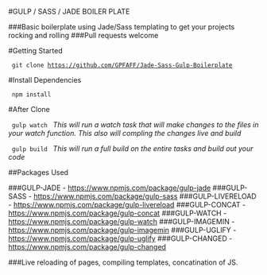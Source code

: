 #GULP / SASS / JADE BOILER PLATE

###Basic boilerplate using Jade/Sass templating to get your projects rocking and rolling
###Pull requests welcome

#Getting Started

<code> git clone https://github.com/GPFAFF/Jade-Sass-Gulp-Boilerplate </code>

#Install Dependencies

<code> npm install </code>

#After Clone 

<code> gulp watch </code> 
    *This will run a watch task that will make changes to the files in your watch function.  This also will compling the changes live and build*

<code> gulp build </code> 
    *This will run a full build on the entire tasks and build out your code*

##Packages Used

###GULP-JADE - https://www.npmjs.com/package/gulp-jade
###GULP-SASS - https://www.npmjs.com/package/gulp-sass
###GULP-LIVERELOAD - https://www.npmjs.com/package/gulp-livereload
###GULP-CONCAT - https://www.npmjs.com/package/gulp-concat
###GULP-WATCH - https://www.npmjs.com/package/gulp-watch
###GULP-IMAGEMIN - https://www.npmjs.com/package/gulp-imagemin
###GULP-UGLIFY - https://www.npmjs.com/package/gulp-uglify
###GULP-CHANGED - https://www.npmjs.com/package/gulp-changed


###Live reloading of pages, compiling templates, concatination of JS. 
